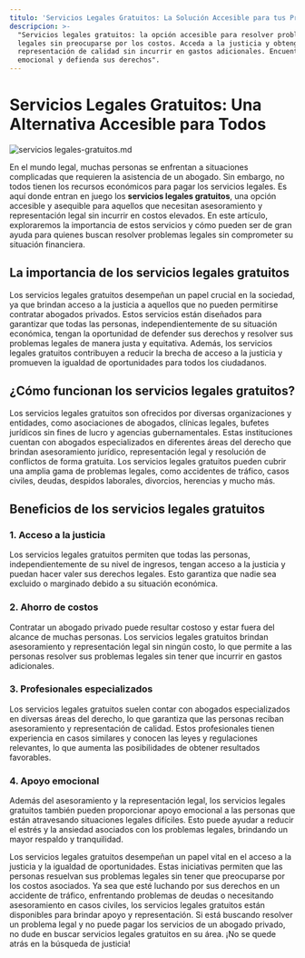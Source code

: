 ```yaml
---
titulo: 'Servicios Legales Gratuitos: La Solución Accesible para tus Problemas Legales'
descripcion: >-
  "Servicios legales gratuitos: la opción accesible para resolver problemas
  legales sin preocuparse por los costos. Acceda a la justicia y obtenga
  representación de calidad sin incurrir en gastos adicionales. Encuentre apoyo
  emocional y defienda sus derechos".
---
```

# Servicios Legales Gratuitos: Una Alternativa Accesible para Todos

 ![servicios legales-gratuitos.md](./img/servicios-legales-gratuitos-1.webp)


En el mundo legal, muchas personas se enfrentan a situaciones complicadas que requieren la asistencia de un abogado. Sin embargo, no todos tienen los recursos económicos para pagar los servicios legales. Es aquí donde entran en juego los **servicios legales gratuitos**, una opción accesible y asequible para aquellos que necesitan asesoramiento y representación legal sin incurrir en costos elevados. En este artículo, exploraremos la importancia de estos servicios y cómo pueden ser de gran ayuda para quienes buscan resolver problemas legales sin comprometer su situación financiera.

## La importancia de los servicios legales gratuitos

Los servicios legales gratuitos desempeñan un papel crucial en la sociedad, ya que brindan acceso a la justicia a aquellos que no pueden permitirse contratar abogados privados. Estos servicios están diseñados para garantizar que todas las personas, independientemente de su situación económica, tengan la oportunidad de defender sus derechos y resolver sus problemas legales de manera justa y equitativa. Además, los servicios legales gratuitos contribuyen a reducir la brecha de acceso a la justicia y promueven la igualdad de oportunidades para todos los ciudadanos.

## ¿Cómo funcionan los servicios legales gratuitos?

Los servicios legales gratuitos son ofrecidos por diversas organizaciones y entidades, como asociaciones de abogados, clínicas legales, bufetes jurídicos sin fines de lucro y agencias gubernamentales. Estas instituciones cuentan con abogados especializados en diferentes áreas del derecho que brindan asesoramiento jurídico, representación legal y resolución de conflictos de forma gratuita. Los servicios legales gratuitos pueden cubrir una amplia gama de problemas legales, como accidentes de tráfico, casos civiles, deudas, despidos laborales, divorcios, herencias y mucho más.

## Beneficios de los servicios legales gratuitos

### 1. Acceso a la justicia

Los servicios legales gratuitos permiten que todas las personas, independientemente de su nivel de ingresos, tengan acceso a la justicia y puedan hacer valer sus derechos legales. Esto garantiza que nadie sea excluido o marginado debido a su situación económica.

### 2. Ahorro de costos

Contratar un abogado privado puede resultar costoso y estar fuera del alcance de muchas personas. Los servicios legales gratuitos brindan asesoramiento y representación legal sin ningún costo, lo que permite a las personas resolver sus problemas legales sin tener que incurrir en gastos adicionales.

### 3. Profesionales especializados

Los servicios legales gratuitos suelen contar con abogados especializados en diversas áreas del derecho, lo que garantiza que las personas reciban asesoramiento y representación de calidad. Estos profesionales tienen experiencia en casos similares y conocen las leyes y regulaciones relevantes, lo que aumenta las posibilidades de obtener resultados favorables.

### 4. Apoyo emocional

Además del asesoramiento y la representación legal, los servicios legales gratuitos también pueden proporcionar apoyo emocional a las personas que están atravesando situaciones legales difíciles. Esto puede ayudar a reducir el estrés y la ansiedad asociados con los problemas legales, brindando un mayor respaldo y tranquilidad.



Los servicios legales gratuitos desempeñan un papel vital en el acceso a la justicia y la igualdad de oportunidades. Estas iniciativas permiten que las personas resuelvan sus problemas legales sin tener que preocuparse por los costos asociados. Ya sea que esté luchando por sus derechos en un accidente de tráfico, enfrentando problemas de deudas o necesitando asesoramiento en casos civiles, los servicios legales gratuitos están disponibles para brindar apoyo y representación. Si está buscando resolver un problema legal y no puede pagar los servicios de un abogado privado, no dude en buscar servicios legales gratuitos en su área. ¡No se quede atrás en la búsqueda de justicia!
